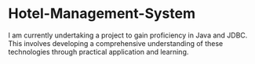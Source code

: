# Hotel-Management-System
I am currently undertaking a project to gain proficiency in Java and JDBC. This involves developing a comprehensive understanding of these technologies through practical application and learning.
